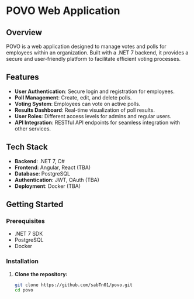 # POVO Web Application

## Overview

POVO is a web application designed to manage votes and polls for employees within an organization. Built with a .NET 7 backend, it provides a secure and user-friendly platform to facilitate efficient voting processes. 

## Features

- **User Authentication**: Secure login and registration for employees.
- **Poll Management**: Create, edit, and delete polls.
- **Voting System**: Employees can vote on active polls.
- **Results Dashboard**: Real-time visualization of poll results.
- **User Roles**: Different access levels for admins and regular users.
- **API Integration**: RESTful API endpoints for seamless integration with other services.

## Tech Stack

- **Backend**: .NET 7, C#
- **Frontend**: Angular, React (TBA)
- **Database**:  PostgreSQL
- **Authentication**:  JWT, OAuth (TBA)
- **Deployment**: Docker (TBA)

## Getting Started

### Prerequisites

- .NET 7 SDK
- PostgreSQL
- Docker 

### Installation

1. **Clone the repository:**

   ```bash
   git clone https://github.com/sabTn01/povo.git
   cd povo
